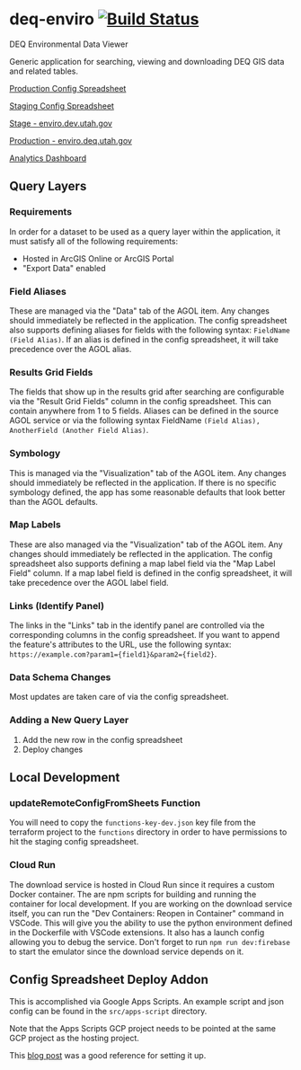 # deq-enviro [![Build Status](https://travis-ci.org/agrc/deq-enviro.png?branch=master)](https://travis-ci.org/agrc/deq-enviro)

DEQ Environmental Data Viewer

Generic application for searching, viewing and downloading DEQ GIS data and related tables.

[Production Config Spreadsheet](https://docs.google.com/a/utah.gov/spreadsheet/ccc?key=0Aqee4VOgQcXcdG9DQzFEYld6UUtWRU1kNG5PMWVEY1E&usp=drive_web)

[Staging Config Spreadsheet](https://docs.google.com/a/utah.gov/spreadsheet/ccc?key=0Aqee4VOgQcXcdDBiTmo5X3pQdGdSYXYyNWZ1a2k0RVE#gid=0)

[Stage - enviro.dev.utah.gov](https://enviro.dev.utah.gov)

[Production - enviro.deq.utah.gov](https://enviro.deq.utah.gov)

[Analytics Dashboard](https://lookerstudio.google.com/reporting/87fdea59-ccfa-4ff7-b9d1-9bceabc3db1f/page/ZaM7C)

## Query Layers

### Requirements

In order for a dataset to be used as a query layer within the application, it must satisfy all of the following requirements:

- Hosted in ArcGIS Online or ArcGIS Portal
- "Export Data" enabled

### Field Aliases

These are managed via the "Data" tab of the AGOL item. Any changes should immediately be reflected in the application. The config spreadsheet also supports defining aliases for fields with the following syntax: `FieldName (Field Alias)`. If an alias is defined in the config spreadsheet, it will take precedence over the AGOL alias.

### Results Grid Fields

The fields that show up in the results grid after searching are configurable via the "Result Grid Fields" column in the config spreadsheet. This can contain anywhere from 1 to 5 fields. Aliases can be defined in the source AGOL service or via the following syntax FieldName `(Field Alias), AnotherField (Another Field Alias)`.

### Symbology

This is managed via the "Visualization" tab of the AGOL item. Any changes should immediately be reflected in the application. If there is no specific symbology defined, the app has some reasonable defaults that look better than the AGOL defaults.

### Map Labels

These are also managed via the "Visualization" tab of the AGOL item. Any changes should immediately be reflected in the application. The config spreadsheet also supports defining a map label field via the "Map Label Field" column. If a map label field is defined in the config spreadsheet, it will take precedence over the AGOL label field.

### Links (Identify Panel)

The links in the "Links" tab in the identify panel are controlled via the corresponding columns in the config spreadsheet. If you want to append the feature's attributes to the URL, use the following syntax: `https://example.com?param1={field1}&param2={field2}`.

### Data Schema Changes

Most updates are taken care of via the config spreadsheet.

### Adding a New Query Layer

1. Add the new row in the config spreadsheet
1. Deploy changes

## Local Development

### updateRemoteConfigFromSheets Function

You will need to copy the `functions-key-dev.json` key file from the terraform project to the `functions` directory in order to have permissions to hit the staging config spreadsheet.

### Cloud Run

The download service is hosted in Cloud Run since it requires a custom Docker container. The are npm scripts for building and running the container for local development. If you are working on the download service itself, you can run the "Dev Containers: Reopen in Container" command in VSCode. This will give you the ability to use the python environment defined in the Dockerfile with VSCode extensions. It also has a launch config allowing you to debug the service. Don't forget to run `npm run dev:firebase` to start the emulator since the download service depends on it.

## Config Spreadsheet Deploy Addon

This is accomplished via Google Apps Scripts. An example script and json config can be found in the `src/apps-script` directory.

Note that the Apps Scripts GCP project needs to be pointed at the same GCP project as the hosting project.

This [blog post](https://medium.com/geekculture/how-to-call-google-cloud-run-or-cloud-functions-from-apps-scripts-c0086289c965) was a good reference for setting it up.
